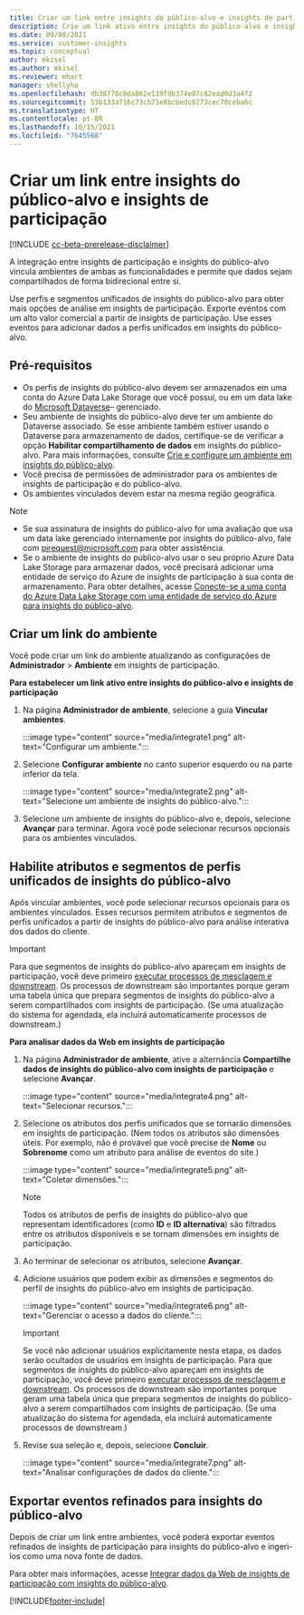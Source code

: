 ```yaml
---
title: Criar um link entre insights do público-alvo e insights de participação
description: Crie um link ativo entre insights do público-alvo e insights de participação para permitir o compartilhamento bidirecional de dados.
ms.date: 09/08/2021
ms.service: customer-insights
ms.topic: conceptual
author: mkisel
ms.author: mkisel
ms.reviewer: mhart
manager: shellyha
ms.openlocfilehash: db38778c0da862e119f9b374e07c82ead0d3a4f2
ms.sourcegitcommit: 53b133a716c73cb71e8bcbedc6273cec70ceba6c
ms.translationtype: HT
ms.contentlocale: pt-BR
ms.lasthandoff: 10/15/2021
ms.locfileid: "7645568"
---
```

# <a name="create-a-link-between-audience-insights-and-engagement-insights"></a>Criar um link entre insights do público-alvo e insights de participação

[!INCLUDE [cc-beta-prerelease-disclaimer](includes/cc-beta-prerelease-disclaimer.md)]

A integração entre insights de participação e insights do público-alvo vincula ambientes de ambas as funcionalidades e permite que dados sejam compartilhados de forma bidirecional entre si.

Use perfis e segmentos unificados de insights do público-alvo para obter mais opções de análise em insights de participação. Exporte eventos com um alto valor comercial a partir de insights de participação. Use esses eventos para adicionar dados a perfis unificados em insights do público-alvo.

## <a name="prerequisites"></a>Pré-requisitos

- Os perfis de insights do público-alvo devem ser armazenados em uma conta do Azure Data Lake Storage que você possui, ou em um data lake do [Microsoft Dataverse](/powerapps/maker/data-platform/data-platform-intro.md)&ndash; gerenciado. 
- Seu ambiente de insights do público-alvo deve ter um ambiente do Dataverse associado. Se esse ambiente também estiver usando o Dataverse para armazenamento de dados, certifique-se de verificar a opção **Habilitar compartilhamento de dados** em insights do público-alvo. Para mais informações, consulte [Crie e configure um ambiente em insights do público-alvo](../audience-insights/create-environment.md).
- Você precisa de permissões de administrador para os ambientes de insights de participação e do público-alvo.
- Os ambientes vinculados devem estar na mesma região geográfica.

> [!NOTE]
> - Se sua assinatura de insights do público-alvo for uma avaliação que usa um data lake gerenciado internamente por insights do público-alvo, fale com [pirequest@microsoft.com](mailto:pirequest@microsoft.com) para obter assistência. 
> - Se o ambiente de insights do público-alvo usar o seu próprio Azure Data Lake Storage para armazenar dados, você precisará adicionar uma entidade de serviço do Azure de insights de participação à sua conta de armazenamento. Para obter detalhes, acesse [Conecte-se a uma conta do Azure Data Lake Storage com uma entidade de serviço do Azure para insights do público-alvo](../audience-insights/connect-service-principal.md). 


## <a name="create-an-environment-link"></a>Criar um link do ambiente

Você pode criar um link do ambiente atualizando as configurações de **Administrador** > **Ambiente** em insights de participação.

**Para estabelecer um link ativo entre insights do público-alvo e insights de participação**

1. Na página **Administrador de ambiente**, selecione a guia **Vincular ambientes**.

    :::image type="content" source="media/integrate1.png" alt-text="Configurar um ambiente.":::

1. Selecione **Configurar ambiente** no canto superior esquerdo ou na parte inferior da tela.

     :::image type="content" source="media/integrate2.png" alt-text="Selecione um ambiente de insights do público-alvo.":::

1. Selecione um ambiente de insights do público-alvo e, depois, selecione **Avançar** para terminar. Agora você pode selecionar recursos opcionais para os ambientes vinculados.
 
## <a name="enable-audience-insights-unified-profiles-attributes-and-segments"></a>Habilite atributos e segmentos de perfis unificados de insights do público-alvo

Após vincular ambientes, você pode selecionar recursos opcionais para os ambientes vinculados. Esses recursos permitem atributos e segmentos de perfis unificados a partir de insights do público-alvo para análise interativa dos dados do cliente.

> [!IMPORTANT]
> Para que segmentos de insights do público-alvo apareçam em insights de participação, você deve primeiro [executar processos de mesclagem e downstream](../audience-insights/merge-entities.md). Os processos de downstream são importantes porque geram uma tabela única que prepara segmentos de insights do público-alvo a serem compartilhados com insights de participação. (Se uma atualização do sistema for agendada, ela incluirá automaticamente processos de downstream.)

**Para analisar dados da Web em insights de participação**

1. Na página **Administrador de ambiente**, ative a alternância **Compartilhe dados de insights do público-alvo com insights de participação** e selecione **Avançar**.

    :::image type="content" source="media/integrate4.png" alt-text="Selecionar recursos.":::

1. Selecione os atributos dos perfis unificados que se tornarão dimensões em insights de participação. (Nem todos os atributos são dimensões úteis. Por exemplo, não é provável que você precise de **Nome** ou **Sobrenome** como um atributo para análise de eventos do site.)

    :::image type="content" source="media/integrate5.png" alt-text="Coletar dimensões.":::

   >[!NOTE]
   > Todos os atributos de perfis de insights do público-alvo que representam identificadores (como **ID** e **ID alternativa**) são filtrados entre os atributos disponíveis e se tornam dimensões em insights de participação.

1. Ao terminar de selecionar os atributos, selecione **Avançar**.
1. Adicione usuários que podem exibir as dimensões e segmentos do perfil de insights do público-alvo em insights de participação.

    :::image type="content" source="media/integrate6.png" alt-text="Gerenciar o acesso a dados do cliente.":::

   > [!IMPORTANT]
   > Se você não adicionar usuários explicitamente nesta etapa, os dados serão ocultados de usuários em insights de participação.
   > Para que segmentos de insights do público-alvo apareçam em insights de participação, você deve primeiro [executar processos de mesclagem e downstream](../audience-insights/merge-entities.md). Os processos de downstream são importantes porque geram uma tabela única que prepara segmentos de insights do público-alvo a serem compartilhados com insights de participação. (Se uma atualização do sistema for agendada, ela incluirá automaticamente processos de downstream.)

1. Revise sua seleção e, depois, selecione **Concluir**.

    :::image type="content" source="media/integrate7.png" alt-text="Analisar configurações de dados do cliente.":::

## <a name="export-refined-events-to-audience-insights"></a>Exportar eventos refinados para insights do público-alvo

Depois de criar um link entre ambientes, você poderá exportar eventos refinados de insights de participação para insights do público-alvo e ingeri-los como uma nova fonte de dados. 

Para obter mais informações, acesse [Integrar dados da Web de insights de participação com insights do público-alvo](../audience-insights/integrate-engagement-insights.md).

<!--
## Share engagement insights refined events with audience insights

After you create a link between environments, a new option becomes available for you to share [refined events](refined-events.md) with audience insights.

Consider the following when creating refined events for audience insights: 

- Provide a meaningful name for the refined event. It will be used as an activity name in audience insights.
- Select at least the following properties to create an activity in audience insights: 
    - Signal.Action.Name indicates the activity details.
    - Signal.User.Id maps with the customer ID.
    - Signal.View.Uri is a web address as a basis for segments or measures.
    - Signal.Export.Id is a primary key for events.
    - Signal.Timestamp determines the date and time for the activity.

To share refined events:

1. From the engagement insights menu, select **Data** and then select the **Events** tab.
2. On the **Action** menu, select **Share as activity**.

    :::image type="content" source="media/integrate8.png" alt-text="Data shared events settings.":::

3. You can view and stop actively shared events on the **Export and Sharing** tab.
4. -- per Michael K, we need a mock here (Mukesh needs to update to reflect what happens in AUI once a user shares a refined event (i.e. no longer AUI, data wrangler needs to go discover data in the storage, the shared event is available as a DS and entity, correct?)

### Attach refined events shared as activities to unified profiles in audience insights

You can bring customer web activity data from engagement insights into audience insights. In addition to transactional, demographic, or behavioral data, you can view activities on the web in unified customer profiles. You can then use these profiles to get insights such as segments, measures, and predictions for audience activation.

Follow the steps in [data unification](../audience-insights/data-unification.md) to map, match, and merge website authentication information to unified profiles in audience insights.

You can also share refined events that are now available in audience insights, identified as data sources and entities. 

Next, you can relate event data from engagement insights as unified activities in customer profiles.

### Relate refined event data as an activity of a customer profile

After unifying the data, you can configure the activity for the customer profile. For more information, go to [Customer activities](../audience-insights/activities.md).

:::image type="content" source="media/web-event-activity.png" alt-text="Activities page with expanded Edit activity pane.":::

Next, configure the new activity by using mapping elements: 

- **Primary Key**: Signal.Export.Id, a unique ID that is available for every event record in engagement insights. This property is automatically generated.

- **Timestamp**: Signal.Timestamp in the event property.

- **Event**: Signal.Name, the event name that you want to track.

- **Web address**: Signal.View.Uri that refers to the URI of the page that created the event.

- **Details**: Signal.Action.Name to represent the information to associate with the event. The selected property in this case indicates that the event is for email promotion.

- **Activity type**: In this example, we choose the existing activity type WebLog. This selection is a useful filter option to run prediction models or create segments based on this activity type.

- **Set up relationship**: This important setting ties the activity to existing customer profiles. **Signal.User.Id** is the identifier configured in the SDK to be collected. It relates to the user ID in other data sources that are configured in audience insights. 

This example configures the relationship between Signal.User.Id and RetailCustomers:CustomerRetailId, which is the primary key that was identified in the map step of the data unification process.

After processing the activities, you can review customer records and open a customer card to see activities from engagement insights in the timeline. 

> [!TIP]
> To find a customer ID that has an engagement insights activity, go to **Entities** and preview the data for the UnifiedActivity entity. **ActivityTypeDisplay = WebLog** contains the engagement insights activity configured in the preceding example. Copy the customer ID for one of those records and search<!--note from editor: Edit okay? I couldn't quite follow this.-- > for that ID on the **Customers** page.

--> 

[!INCLUDE[footer-include](../includes/footer-banner.md)]
